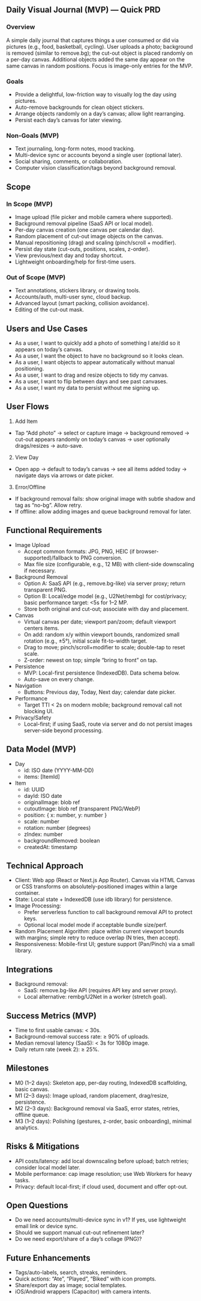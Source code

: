 ## Daily Visual Journal (MVP) — Quick PRD

### Overview
A simple daily journal that captures things a user consumed or did via pictures (e.g., food, basketball, cycling). User uploads a photo; background is removed (similar to remove.bg); the cut-out object is placed randomly on a per-day canvas. Additional objects added the same day appear on the same canvas in random positions. Focus is image-only entries for the MVP.

### Goals
- Provide a delightful, low-friction way to visually log the day using pictures.
- Auto-remove backgrounds for clean object stickers.
- Arrange objects randomly on a day’s canvas; allow light rearranging.
- Persist each day’s canvas for later viewing.

### Non-Goals (MVP)
- Text journaling, long-form notes, mood tracking.
- Multi-device sync or accounts beyond a single user (optional later).
- Social sharing, comments, or collaboration.
- Computer vision classification/tags beyond background removal.

## Scope

### In Scope (MVP)
- Image upload (file picker and mobile camera where supported).
- Background removal pipeline (SaaS API or local model).
- Per-day canvas creation (one canvas per calendar day).
- Random placement of cut-out image objects on the canvas.
- Manual repositioning (drag) and scaling (pinch/scroll + modifier).
- Persist day state (cut-outs, positions, scales, z-order).
- View previous/next day and today shortcut.
- Lightweight onboarding/help for first-time users.

### Out of Scope (MVP)
- Text annotations, stickers library, or drawing tools.
- Accounts/auth, multi-user sync, cloud backup.
- Advanced layout (smart packing, collision avoidance).
- Editing of the cut-out mask.

## Users and Use Cases
- As a user, I want to quickly add a photo of something I ate/did so it appears on today’s canvas.
- As a user, I want the object to have no background so it looks clean.
- As a user, I want objects to appear automatically without manual positioning.
- As a user, I want to drag and resize objects to tidy my canvas.
- As a user, I want to flip between days and see past canvases.
- As a user, I want my data to persist without me signing up.

## User Flows
1) Add Item
- Tap “Add photo” → select or capture image → background removed → cut-out appears randomly on today’s canvas → user optionally drags/resizes → auto-save.

2) View Day
- Open app → default to today’s canvas → see all items added today → navigate days via arrows or date picker.

3) Error/Offline
- If background removal fails: show original image with subtle shadow and tag as “no-bg”. Allow retry.
- If offline: allow adding images and queue background removal for later.

## Functional Requirements
- Image Upload
  - Accept common formats: JPG, PNG, HEIC (if browser-supported)/fallback to PNG conversion.
  - Max file size (configurable, e.g., 12 MB) with client-side downscaling if necessary.
- Background Removal
  - Option A: SaaS API (e.g., remove.bg-like) via server proxy; return transparent PNG.
  - Option B: Local/edge model (e.g., U2Net/rembg) for cost/privacy; basic performance target: <5s for 1–2 MP.
  - Store both original and cut-out; associate with day and placement.
- Canvas
  - Virtual canvas per date; viewport pan/zoom; default viewport centers items.
  - On add: random x/y within viewport bounds, randomized small rotation (e.g., ±5°), initial scale fit-to-width target.
  - Drag to move; pinch/scroll+modifier to scale; double-tap to reset scale.
  - Z-order: newest on top; simple “bring to front” on tap.
- Persistence
  - MVP: Local-first persistence (IndexedDB). Data schema below.
  - Auto-save on every change.
- Navigation
  - Buttons: Previous day, Today, Next day; calendar date picker.
- Performance
  - Target TTI < 2s on modern mobile; background removal call not blocking UI.
- Privacy/Safety
  - Local-first; if using SaaS, route via server and do not persist images server-side beyond processing.

## Data Model (MVP)
- Day
  - id: ISO date (YYYY-MM-DD)
  - items: [ItemId]
- Item
  - id: UUID
  - dayId: ISO date
  - originalImage: blob ref
  - cutoutImage: blob ref (transparent PNG/WebP)
  - position: { x: number, y: number }
  - scale: number
  - rotation: number (degrees)
  - zIndex: number
  - backgroundRemoved: boolean
  - createdAt: timestamp

## Technical Approach
- Client: Web app (React or Next.js App Router). Canvas via HTML Canvas or CSS transforms on absolutely-positioned images within a large container.
- State: Local state + IndexedDB (use idb library) for persistence.
- Image Processing: 
  - Prefer serverless function to call background removal API to protect keys.
  - Optional local model mode if acceptable bundle size/perf.
- Random Placement Algorithm: place within current viewport bounds with margins; simple retry to reduce overlap (N tries, then accept).
- Responsiveness: Mobile-first UI; gesture support (Pan/Pinch) via a small library.

## Integrations
- Background removal: 
  - SaaS: remove.bg-like API (requires API key and server proxy).
  - Local alternative: rembg/U2Net in a worker (stretch goal).

## Success Metrics (MVP)
- Time to first usable canvas: < 30s.
- Background-removal success rate: ≥ 90% of uploads.
- Median removal latency (SaaS): < 3s for 1080p image.
- Daily return rate (week 2): ≥ 25%.

## Milestones
- M0 (1–2 days): Skeleton app, per-day routing, IndexedDB scaffolding, basic canvas.
- M1 (2–3 days): Image upload, random placement, drag/resize, persistence.
- M2 (2–3 days): Background removal via SaaS, error states, retries, offline queue.
- M3 (1–2 days): Polishing (gestures, z-order, basic onboarding), minimal analytics.

## Risks & Mitigations
- API costs/latency: add local downscaling before upload; batch retries; consider local model later.
- Mobile performance: cap image resolution; use Web Workers for heavy tasks.
- Privacy: default local-first; if cloud used, document and offer opt-out.

## Open Questions
- Do we need accounts/multi-device sync in v1? If yes, use lightweight email link or device sync.
- Should we support manual cut-out refinement later?
- Do we need export/share of a day’s collage (PNG)?

## Future Enhancements
- Tags/auto-labels, search, streaks, reminders.
- Quick actions: “Ate”, “Played”, “Biked” with icon prompts.
- Share/export day as image; social templates.
- iOS/Android wrappers (Capacitor) with camera intents.
